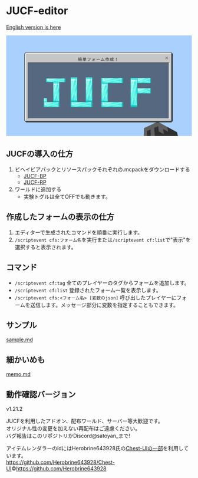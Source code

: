 # JUCF-editor

[English version is here](./README_english.md)

![jucf icon](./sample_images/JUCF_icon.png)

## JUCFの導入の仕方

1. ビヘイビアパックとリソースパックそれぞれの.mcpackをダウンロードする
   - [JUCF-BP](https://github.com/Satoyans/JUCF-BP/releases)
   - [JUCF-RP](https://github.com/Satoyans/JUCF-RP/releases)
2. ワールドに追加する
    - 実験トグルは全てOFFでも動きます。

## 作成したフォームの表示の仕方

1. エディターで生成されたコマンドを順番に実行します。
2. `/scriptevent cfs:フォーム名`を実行または`/scriptevent cf:list`で"表示"を選択すると表示されます。

## コマンド

- `/scriptevent cf:tag` 全てのプレイヤーのタグからフォームを追加します。
- `/scriptevent cf:list` 登録されたフォーム一覧を表示します。
- `/scriptevent cfs:<フォーム名> [変数のjson]` 呼び出したプレイヤーにフォームを送信します。メッセージ部分に変数を指定することもできます。

## サンプル

[sample.md](./sample.md)

## 細かいめも

[memo.md](./memo.md)

## 動作確認バージョン

v1.21.2

JUCFを利用したアドオン、配布ワールド、サーバー等大歓迎です。<br>
オリジナル性の変更を加えない再配布はご遠慮ください。<br>
バグ報告はこのリポジトリかDiscord@satoyan_まで!

アイテムレンダラーのidにはHerobrine643928氏の[Chest-UIの一部](https://github.com/Herobrine643928/Chest-UI/blob/main/BP/scripts/extensions/typeIds.js)を利用しています。<br>
<https://github.com/Herobrine643928/Chest-UI>©<https://github.com/Herobrine643928>
